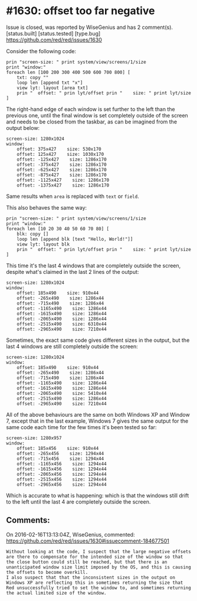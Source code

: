 
#1630: offset too far negative
================================================================================
Issue is closed, was reported by WiseGenius and has 2 comment(s).
[status.built] [status.tested] [type.bug]
<https://github.com/red/red/issues/1630>

Consider the following code:

```
prin "screen-size: " print system/view/screens/1/size
print "window:"
foreach len [100 200 300 400 500 600 700 800] [
    txt: copy ""
    loop len [append txt "x"]
    view lyt: layout [area txt]
    prin "  offset: " prin lyt/offset prin "    size: " print lyt/size
]
```

The right-hand edge of each window is set further to the left than the previous one, until the final window is set completely outside of the screen and needs to be closed from the taskbar, as can be imagined from the output below:

```
screen-size: 1280x1024
window:
    offset: 375x427    size: 530x170
    offset: 125x427    size: 1030x170
    offset: -125x427    size: 1286x170
    offset: -375x427    size: 1286x170
    offset: -625x427    size: 1286x170
    offset: -875x427    size: 1286x170
    offset: -1125x427    size: 1286x170
    offset: -1375x427    size: 1286x170
```

Same results when `area` is replaced with `text` or `field`.

This also behaves the same way:

```
prin "screen-size: " print system/view/screens/1/size
print "window:"
foreach len [10 20 30 40 50 60 70 80] [
    blk: copy []
    loop len [append blk [text "Hello, World!"]]
    view lyt: layout blk
    prin "  offset: " prin lyt/offset prin "    size: " print lyt/size
]
```

This time it's the last 4 windows that are completely outside the screen, despite what's claimed in the last 2 lines of the output:

```
screen-size: 1280x1024
window:
    offset: 185x490    size: 910x44
    offset: -265x490    size: 1286x44
    offset: -715x490    size: 1286x44
    offset: -1165x490    size: 1286x44
    offset: -1615x490    size: 1286x44
    offset: -2065x490    size: 1286x44
    offset: -2515x490    size: 6310x44
    offset: -2965x490    size: 7210x44
```

Sometimes, the exact same code gives different sizes in the output, but the last 4 windows are still completely outside the screen:

```
screen-size: 1280x1024
window:
    offset: 185x490    size: 910x44
    offset: -265x490    size: 1286x44
    offset: -715x490    size: 1286x44
    offset: -1165x490    size: 1286x44
    offset: -1615x490    size: 1286x44
    offset: -2065x490    size: 5410x44
    offset: -2515x490    size: 1286x44
    offset: -2965x490    size: 7210x44
```

All of the above behaviours are the same on both Windows XP and Window 7, except that in the last example, Windows 7 gives the same output for the same code each time for the few times it's been tested so far:

```
screen-size: 1280x957
window:
    offset: 185x456    size: 910x44
    offset: -265x456    size: 1294x44
    offset: -715x456    size: 1294x44
    offset: -1165x456    size: 1294x44
    offset: -1615x456    size: 1294x44
    offset: -2065x456    size: 1294x44
    offset: -2515x456    size: 1294x44
    offset: -2965x456    size: 1294x44
```

Which is accurate to what is happening: which is that the windows still drift to the left until the last 4 are completely outside the screen.



Comments:
--------------------------------------------------------------------------------

On 2016-02-16T13:13:04Z, WiseGenius, commented:
<https://github.com/red/red/issues/1630#issuecomment-184677501>

    Without looking at the code, I suspect that the large negative offsets are there to compensate for the intended size of the window so that the close button could still be reached, but that there is an unanticipated window size limit imposed by the OS, and this is causing the offsets to become overkill.
    I also suspect that that the inconsistent sizes in the output on Windows XP are reflecting this in sometimes returning the size that Red unsuccessfully tried to set the window to, and sometimes returning the actual limited size of the window.

